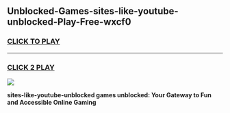 
## Unblocked-Games-sites-like-youtube-unblocked-Play-Free-wxcf0
<h3>
<a href="https://premium76.site?title=sites-like-youtube-unblocked&ref=23A">CLICK TO PLAY</a></h3>
<hr>

<h3>
<a href="https://premium76.site?title=sites-like-youtube-unblocked&ref=23A">CLICK 2 PLAY</a>
  
</h3>

<a href="https://premium76.site?title=sites-like-youtube-unblocked&ref=23A"><img src="https://clearcache.store/games.png"></a>


**sites-like-youtube-unblocked games unblocked: Your Gateway to Fun and Accessible Online Gaming**
